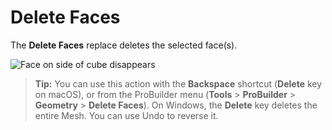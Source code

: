 # Delete Faces

The __Delete Faces__ replace deletes the selected face(s).

![Face on side of cube disappears](images/DeleteFace_Example.png)

> **Tip:** You can use this action with the **Backspace** shortcut (**Delete** key on macOS), or from the ProBuilder menu (**Tools** > **ProBuilder** > **Geometry** > **Delete Faces**). On Windows, the **Delete** key deletes the entire Mesh. You can use Undo to reverse it.
